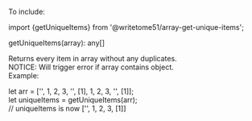 To include:

import {getUniqueItems} from '@writetome51/array-get-unique-items';

getUniqueItems(array): any[]

Returns every item in array without any duplicates.  
NOTICE:  Will trigger error if array contains object.  
Example:

let arr = ['', 1, 2, 3, '', [1], 1, 2, 3, '', [1]];  
let uniqueItems = getUniqueItems(arr);  
// uniqueItems is now ['', 1, 2, 3, [1]]
